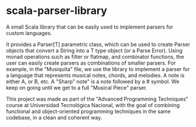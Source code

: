 # scala-parser-library
A small Scala library that can be easily used to implement parsers for custom languages.

It provides a Parser[T] parametric class, which can be used to create Parser objects that convert a String into a T type object (or a Parse Error). Using monad operations such as filter or flatmap, and combinator functions, the user can easily create parsers as combinations of smaller parsers.
For example, in the "Musiquita" file, we use the library to implement a parser for a language that represents musical notes, chords, and melodies. A note is either A, or B, etc. A "Sharp" note" is a note followed by a # symbol. We keep on going until we get to a full "Musical Piece" parser.

This project was made as part of the "Advanced Programming Techniques" course at Universidad Tecnológica Nacional, with the goal of combining functional and object-oriented programming techniques in the same codebase, in a clean and coherent way.
